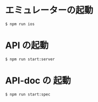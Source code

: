 # エミュレーターの起動

```
$ npm run ios
```

# API の起動

```
$ npm run start:server
```

# API-doc の 起動

```
$ npm run start:spec
```

